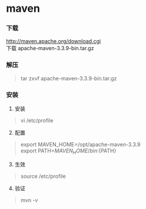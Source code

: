 # maven

### 下载
http://maven.apache.org/download.cgi	
下载 apache-maven-3.3.9-bin.tar.gz

### 解压
>tar zxvf apache-maven-3.3.9-bin.tar.gz

### 安装

1. 安装
>vi /etc/profile

2. 配置
>export MAVEN_HOME=/opt/apache-maven-3.3.9	
export PATH=${MAVEN_HOME}/bin:${PATH}

3. 生效		
>source /etc/profile

4. 验证		
>mvn -v